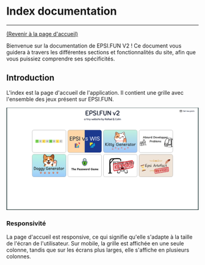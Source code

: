 # Index documentation
---
[(Revenir à la page d'accueil)](../README.md)

Bienvenue sur la documentation de EPSI.FUN V2 ! Ce document vous guidera à travers les différentes sections et fonctionnalités du site, afin que vous puissiez comprendre ses spécificités.


## Introduction

L'index est la page d'accueil de l'application. Il contient une grille avec l'ensemble des jeux présent sur EPSI.FUN.

![](./img/index.png)

### Responsivité

La page d'accueil est responsive, ce qui signifie qu'elle s'adapte à la taille de l'écran de l'utilisateur. Sur mobile, la grille est affichée en une seule colonne, tandis que sur les écrans plus larges, elle s'affiche en plusieurs colonnes.
